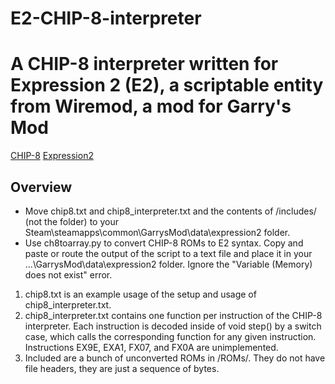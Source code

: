 # E2-CHIP-8-interpreter
# A CHIP-8 interpreter written for Expression 2 (E2), a scriptable entity from Wiremod, a mod for Garry's Mod

[CHIP-8](https://en.wikipedia.org/wiki/CHIP-8)
[Expression2](https://github.com/wiremod/wire/wiki/Expression-2)

## Overview

- Move chip8.txt and chip8_interpreter.txt and the contents of /includes/ (not the folder) to your Steam\steamapps\common\GarrysMod\data\expression2 folder.
- Use ch8toarray.py to convert CHIP-8 ROMs to E2 syntax. Copy and paste or route the output of the script to a text file and place it in your ...\GarrysMod\data\expression2 folder. Ignore the "Variable (Memory) does not exist" error.

1. chip8.txt is an example usage of the setup and usage of chip8_interpreter.txt.
2. chip8_interpreter.txt contains one function per instruction of the CHIP-8 interpreter. Each instruction is decoded inside of void step() by a switch case, which calls the corresponding function for any given instruction. Instructions EX9E, EXA1, FX07, and FX0A are unimplemented.
3. Included are a bunch of unconverted ROMs in /ROMs/. They do not have file headers, they are just a sequence of bytes.